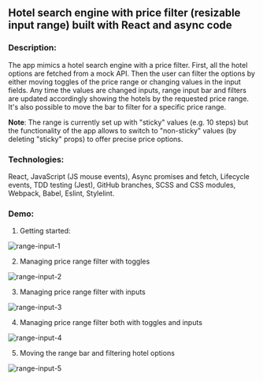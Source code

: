 ## Hotel search engine with price filter (resizable input range) built with React and async code

### Description: 
The app mimics a hotel search engine with a price filter. First, all the hotel options are fetched from a mock API. Then the user can filter the options by either moving toggles of the price range or changing values in the input fields. Any time the values are changed inputs, range input bar and filters are updated accordingly showing the hotels by the requested price range. It's also possible to move the bar to filter for a specific price range. 

**Note**: The range is currently set up with "sticky" values (e.g. 10 steps) but the functionality of the app allows to switch to "non-sticky" values (by deleting "sticky" props) to offer precise price options.

### Technologies: 
React, JavaScript (JS mouse events), Async promises and fetch, Lifecycle events, TDD testing (Jest), GitHub branches, SCSS and CSS modules, Webpack, Babel, Eslint, Stylelint.

### Demo:
1. Getting started:

![range-input-1](https://user-images.githubusercontent.com/66952678/100886145-61375400-34ab-11eb-9667-a409cdca8f3f.gif)

2. Managing price range filter with toggles 

![range-input-2](https://user-images.githubusercontent.com/66952678/100886828-2eda2680-34ac-11eb-8e76-b8e41ea17443.gif)

3. Managing price range filter with inputs

![range-input-3](https://user-images.githubusercontent.com/66952678/100887455-e7a06580-34ac-11eb-95f2-69dc77dee3fc.gif)

4. Managing price range filter both with toggles and inputs

![range-input-4](https://user-images.githubusercontent.com/66952678/100887725-33eba580-34ad-11eb-97f1-8c11b0ae9fb3.gif)

5. Moving the range bar and filtering hotel options

![range-input-5](https://user-images.githubusercontent.com/66952678/100888247-cb50f880-34ad-11eb-8a54-303b21fbc926.gif)

